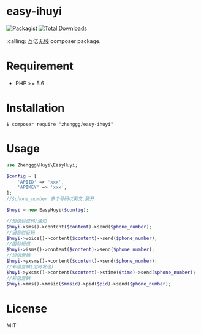 # easy-ihuyi

[![Packagist](https://img.shields.io/packagist/l/zhenggg/easy-ihuyi.svg?maxAge=2592000)](https://packagist.org/packages/zhenggg/easy-ihuyi)
[![Total Downloads](https://img.shields.io/packagist/dt/zhenggg/easy-ihuyi.svg?style=flat-square)](https://packagist.org/packages/zhenggg/easy-ihuyi)

<p>:calling: 互亿无线 composer package.</p>

# Requirement

- PHP >= 5.6

# Installation

```shell
$ composer require "zhenggg/easy-ihuyi"
```

# Usage

```php
use Zhenggg\Huyi\EasyHuyi;

$config = [
    'APIID' => 'xxx',
    'APIKEY' => 'xxx',
];
//$phone_number 多个号码以英文,隔开

$huyi = new EasyHuyi($config);

//短信验证码/通知
$huyi->sms()->content($content)->send($phone_number);
//语音验证码
$huyi->voice()->content($content)->send($phone_number);
//国际短信
$huyi->isms()->content($content)->send($phone_number);
//短信营销
$huyi->yxsms()->content($content)->send($phone_number);
//彩信营销(定时发送) 
$huyi->yxsms()->content($content)->stime($time)->send($phone_number);
//彩信营销
$huyi->mms()->mmsid($mmsid)->pid($pid)->send($phone_number);
```
# License

MIT
